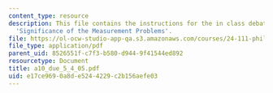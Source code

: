 ```yaml
---
content_type: resource
description: This file contains the instructions for the in class debate on the topic
  'Significance of the Measurement Problems'.
file: https://ol-ocw-studio-app-qa.s3.amazonaws.com/courses/24-111-philosophy-of-quantum-mechanics-spring-2005/e17ce9690a8de5244229c2b156aefe03_a10_due_5_4_05.pdf
file_type: application/pdf
parent_uid: 8526551f-c7f3-b580-d944-9f41544ed892
resourcetype: Document
title: a10_due_5_4_05.pdf
uid: e17ce969-0a8d-e524-4229-c2b156aefe03
---
```

